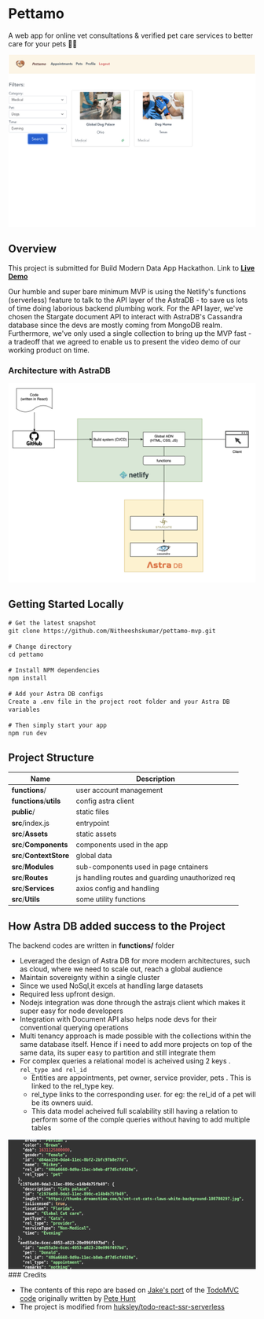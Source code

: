 # Pettamo

A web app for online vet consultations & verified pet care services to better care for your pets :dog::cat:

<img src="https://github.com/Nitheeshskumar/pettamo-mvp/blob/readme/readme/image.png" alt="image" />

## Overview

This project is submitted for Build Modern Data App Hackathon. Link to [**Live Demo**](https://pettamo.netlify.app/)

Our humble and super bare minimum MVP is using the Netlify's functions (serverless) feature to talk to the API layer of the AstraDB - to save us lots of time doing laborious backend plumbing work. For the API layer, we've chosen the Stargate document API to interact with AstraDB's Cassandra database since the devs are mostly coming from MongoDB realm. Furthermore, we've only used a single collection to bring up the MVP fast - a tradeoff that we agreed to enable us to present the video demo of our working product on time.

### Architecture with AstraDB

<img src="https://github.com/Nitheeshskumar/pettamo-mvp/blob/readme/readme/solution-architecture.png" alt="solution-architecture" />

## Getting Started Locally

```shell
# Get the latest snapshot
git clone https://github.com/Nitheeshskumar/pettamo-mvp.git

# Change directory
cd pettamo

# Install NPM dependencies
npm install

# Add your Astra DB configs
Create a .env file in the project root folder and your Astra DB variables

# Then simply start your app
npm run dev
```

## Project Structure

| Name                               | Description                                                  |
| ---------------------------------- | ------------------------------------------------------------ |
| **functions**/                     | user account management                                      |
| **functions**/**utils**            | config astra client                                          |
| **public**/                        | static files                                                 |
| **src**/index.js                   | entrypoint                                                   |
| **src**/**Assets**                 | static assets                                                |
| **src**/**Components**             | components used in the app                                   |
| **src**/**ContextStore**           | global data                                                  |
| **src**/**Modules**                | sub-components used in page cntainers                        |
| **src**/**Routes**                 | js handling routes and guarding unauthorized req             |
| **src**/**Services**               | axios config and handling                                    |
| **src**/**Utils**                  | some utility functions                                       |

## How Astra DB added success to the Project

The backend codes are written in **functions/** folder

* Leveraged the design of Astra DB for more modern architectures, such as cloud, where we need to scale out, reach a global audience
* Maintain sovereignty within a single cluster
* Since we used NoSql,it excels at handling large datasets
* Required less upfront design.
* Nodejs integration was done through the astrajs client which makes it super easy for node developers
* Integration with Document API also helps node devs for their conventional querying operations
* Multi tenancy approach is made possible with the collections within the same database itself. Hence if i need to add more projects on top of the same data, its super easy to partition and still integrate them
* For complex queries a relational model is acheived using 2 keys . `rel_type and rel_id`
  * Entities are appointments, pet owner, service provider, pets . This is linked to the rel_type key.
  * rel_type links to the corresponding user. for eg: the rel_id of a pet will be its owners uuid. 
  * This data model acheived full scalability still having a relation to perform some of the comple queries without having to add multiple tables


<img src="https://github.com/Nitheeshskumar/pettamo-mvp/blob/readme/readme/schema.png" alt="solution-architecture" />
### Credits

* The contents of this repo are based on [Jake's port](https://github.com/tjake/todo-astra-react-serverless/) of the [TodoMVC code](https://github.com/tastejs/todomvc/tree/master/examples/react) originally written by [Pete Hunt](https://github.com/petehunt)
* The project is modified from [huksley/todo-react-ssr-serverless](https://github.com/huksley/todo-react-ssr-serverless)
